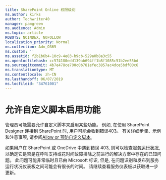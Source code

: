```yaml
---
title: SharePoint Online 权限级别
ms.author: kirks
author: Techwriter40
manager: pamgreen
ms.audience: Admin
ms.topic: article
ROBOTS: NOINDEX, NOFOLLOW
localization_priority: Normal
ms.collection: Adm_O365
ms.custom: ''
ms.assetid: f2b1b6b4-10c9-4e83-b9cb-529a0b8a3c55
ms.openlocfilehash: cc574180edd139ab694ff1b8f1085c51b2ee55bd
ms.sourcegitcommit: 4b7e478ce700c0b781efec3857ac4dce5bdf00c6
ms.translationtype: MT
ms.contentlocale: zh-CN
ms.lasthandoff: 06/07/2019
ms.locfileid: "34761001"
---
```

# <a name="allow-custom-script-to-enable-features"></a>允许自定义脚本启用功能

管理员可能需要允许自定义脚本来启用某些功能。 例如, 在使用 SharePoint Designer 连接到 SharePoint 时, 用户可能会收到错误403。 有关详细步骤、示例和注意事项, 请参阅[Allow or 预防自定义脚本](https://docs.microsoft.com/sharepoint/allow-or-prevent-custom-script)。

如果用户在 SharePoint 或 OneDrive 中遇到错误 403, 则可以检查[服务运行状况](https://admin.microsoft.com/AdminPortal/Home#/servicehealth), 以确定它是否是在呼叫支持或花时间故障排除之前进行的解决方案中存在的已知问题。 此问题可能非常临时且已由 Microsoft 标识, 但是, 在问题识别和发布到服务运行状况仪表板之间可能会有很长的时间。 请继续查看服务仪表板以获取进一步更新。

